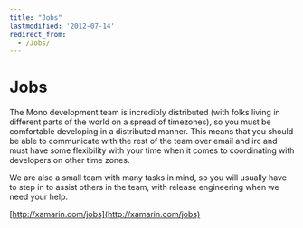 ```yaml
---
title: "Jobs"
lastmodified: '2012-07-14'
redirect_from:
  - /Jobs/
---
```


Jobs
====

The Mono development team is incredibly distributed (with folks living in different parts of the world on a spread of timezones), so you must be comfortable developing in a distributed manner. This means that you should be able to communicate with the rest of the team over email and irc and must have some flexibility with your time when it comes to coordinating with developers on other time zones.

We are also a small team with many tasks in mind, so you will usually have to step in to assist others in the team, with release engineering when we need your help.

[http://xamarin.com/jobs](http://xamarin.com/jobs)
